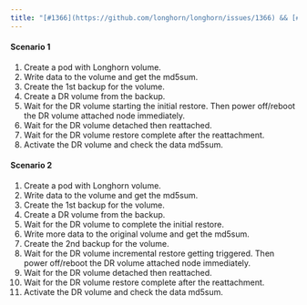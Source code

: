 ```yaml
---
title: "[#1366](https://github.com/longhorn/longhorn/issues/1366) && [#1328](https://github.com/longhorn/longhorn/issues/1328) The node the DR volume attached to is down/rebooted"
---
```

#### Scenario 1
1. Create a pod with Longhorn volume.
2. Write data to the volume and get the md5sum.
3. Create the 1st backup for the volume.
4. Create a DR volume from the backup.
5. Wait for the DR volume starting the initial restore. Then power off/reboot the DR volume attached node immediately.
6. Wait for the DR volume detached then reattached.
7. Wait for the DR volume restore complete after the reattachment.
8. Activate the DR volume and check the data md5sum.
#### Scenario 2
1. Create a pod with Longhorn volume.
2. Write data to the volume and get the md5sum.
3. Create the 1st backup for the volume.
4. Create a DR volume from the backup.
5. Wait for the DR volume to complete the initial restore. 
6. Write more data to the original volume and get the md5sum.
7. Create the 2nd backup for the volume.
8. Wait for the DR volume incremental restore getting triggered. Then power off/reboot the DR volume attached node immediately.
9. Wait for the DR volume detached then reattached.
10. Wait for the DR volume restore complete after the reattachment.
11. Activate the DR volume and check the data md5sum.
